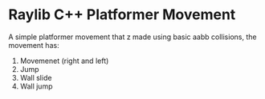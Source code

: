 # Raylib C++ Platformer Movement

A simple platformer movement that z made using basic aabb collisions,
the movement has:
  1. Movemenet (right and left)
  2. Jump
  3. Wall slide
  4. Wall jump
